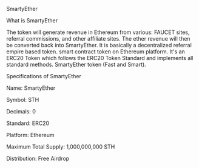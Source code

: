 SmartyEther

What is SmartyEther

The token will generate revenue in Ethereum from various: FAUCET sites, referral commissions, and other affiliate sites. The ether revenue will then be converted back into SmartyEther.
It is basically a decentralized referral empire based token.
smart contract token on Ethereum platform. It's an ERC20 Token which follows the ERC20 Token Standard and implements all standard methods.
SmartyEther  token (Fast and Smart).

Specifications of SmartyEther

Name: SmartyEther

Symbol: STH

Decimals: 0

Standard: ERC20

Platform: Ethereum

Maximum Total Supply: 1,000,000,000 STH

Distribution: Free Airdrop
